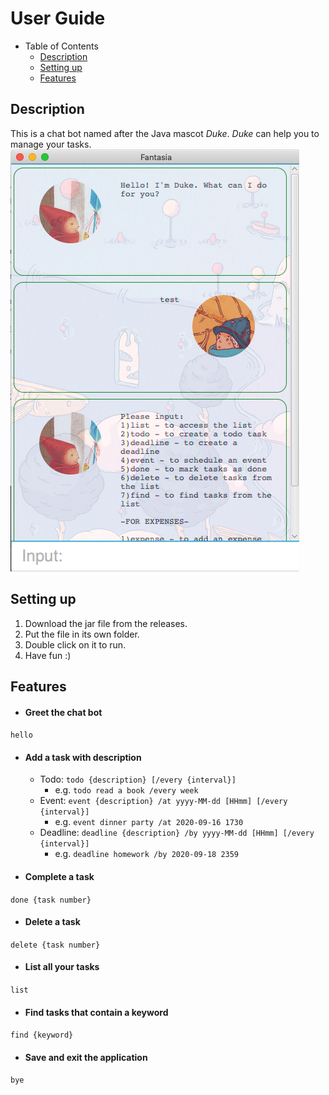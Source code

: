 # User Guide
- Table of Contents
    - [Description](#description)
    - [Setting up](#setting-uo)
    - [Features](#features)

## Description
This is a chat bot named after the Java mascot _Duke_. _Duke_ can help you to manage your tasks.
![Ui](./Ui.png)

## Setting up 
1. Download the jar file from the releases. 
2. Put the file in its own folder.
3. Double click on it to run.
4. Have fun :) 

## Features

- #### Greet the chat bot
 `hello`
 
 - #### Add a task with description 
    - Todo: 
        `todo {description} [/every {interval}]`
        - e.g. `todo read a book /every week`
    - Event:
        `event {description} /at yyyy-MM-dd [HHmm] [/every {interval}]`
        - e.g. `event dinner party /at 2020-09-16 1730`
    - Deadline:
        `deadline {description} /by yyyy-MM-dd [HHmm] [/every {interval}]`
        - e.g. `deadline homework /by 2020-09-18 2359`
        
 - #### Complete a task
 `done {task number}`
        
 - #### Delete a task
 `delete {task number}`
 
 - #### List all your tasks
 `list`
 
 - #### Find tasks that contain a keyword
 `find {keyword}`
 
 - #### Save and exit the application
 `bye`